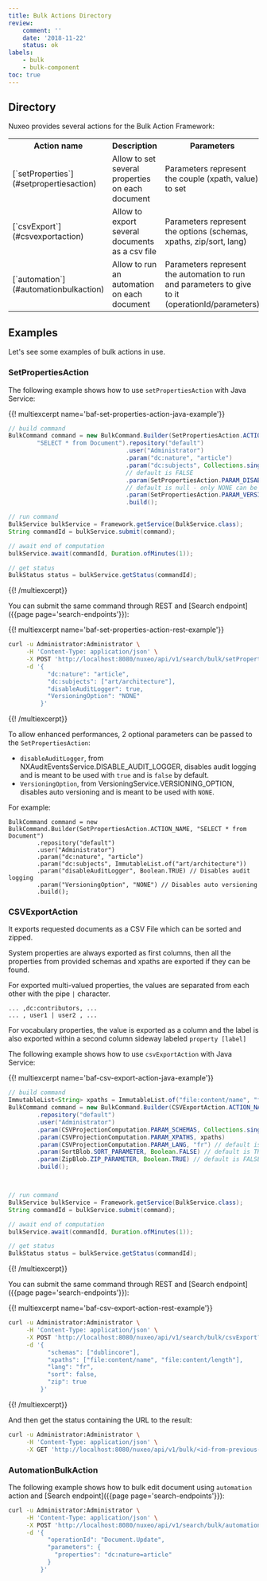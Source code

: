 ```yaml
---
title: Bulk Actions Directory
review:
    comment: ''
    date: '2018-11-22'
    status: ok
labels:
    - bulk
    - bulk-component
toc: true
---
```


## Directory

Nuxeo provides several actions for the Bulk Action Framework:

<div class="table-scroll">
  <table class="hover">
    <tbody>
      <tr>
        <th class="small-2">Action name</th>
        <th class="small-3">Description</th>
        <th class="small-5">Parameters</th>
        <th class="small-2">Java Class</th>
      </tr>
      <tr>
        <td>[`setProperties`](#setpropertiesaction)</td>
        <td>Allow to set several properties on each document</td>
        <td>Parameters represent the couple (xpath, value) to set</td>
        <td>[SetPropertiesAction](http://community.nuxeo.com/api/nuxeo/latest/javadoc/org/nuxeo/ecm/core/bulk/action/SetPropertiesAction.html)</td>
      </tr>
      <tr>
        <td>[`csvExport`](#csvexportaction)</td>
        <td>Allow to export several documents as a csv file</td>
        <td>Parameters represent the options (schemas, xpaths, zip/sort, lang)</td>
        <td>[CSVExportAction](http://community.nuxeo.com/api/nuxeo/latest/javadoc/org/nuxeo/ecm/platform/csv/export/action/CSVExportAction.html)</td>
      </tr>
      <tr>
        <td>[`automation`](#automationbulkaction)</td>
        <td>Allow to run an automation on each document</td>
        <td>Parameters represent the automation to run and parameters to give to it (operationId/parameters)</td>
        <td>[AutomationBulkAction](http://community.nuxeo.com/api/nuxeo/latest/javadoc/org/nuxeo/ecm/automation/core/operations/services/bulk/AutomationBulkAction.html)</td>
      </tr>
    </tbody>
  </table>
</div>

## Examples

Let's see some examples of bulk actions in use.

### SetPropertiesAction

The following example shows how to use `setPropertiesAction` with Java Service:

{{! multiexcerpt name='baf-set-properties-action-java-example'}}
```java
// build command
BulkCommand command = new BulkCommand.Builder(SetPropertiesAction.ACTION_NAME,
        "SELECT * from Document").repository("default")
                                 .user("Administrator")
                                 .param("dc:nature", "article")
                                 .param("dc:subjects", Collections.singletonList("art/architecture"))
                                 // default is FALSE
                                 .param(SetPropertiesAction.PARAM_DISABLE_AUDIT, Boolean.TRUE)
                                 // default is null - only NONE can be set
                                 .param(SetPropertiesAction.PARAM_VERSIONING_OPTION, "NONE")
                                 .build();

// run command
BulkService bulkService = Framework.getService(BulkService.class);
String commandId = bulkService.submit(command);

// await end of computation
bulkService.await(commandId, Duration.ofMinutes(1));

// get status
BulkStatus status = bulkService.getStatus(commandId);
```
{{! /multiexcerpt}}

You can submit the same command through REST and [Search endpoint]({{page page='search-endpoints'}}):

{{! multiexcerpt name='baf-set-properties-action-rest-example'}}
```bash
curl -u Administrator:Administrator \
     -H 'Content-Type: application/json' \
     -X POST 'http://localhost:8080/nuxeo/api/v1/search/bulk/setProperties?query=SELECT * FROM Document' \
     -d '{
           "dc:nature": "article",
           "dc:subjects": ["art/architecture"],
           "disableAuditLogger": true,
           "VersioningOption": "NONE"
         }'
```
{{! /multiexcerpt}}

To allow enhanced performances, 2 optional parameters can be passed to the `SetPropertiesAction`:

- `disableAuditLogger`, from NXAuditEventsService.DISABLE_AUDIT_LOGGER, disables audit logging and is meant to be used with `true` and is `false` by default.
- `VersioningOption`, from VersioningService.VERSIONING_OPTION, disables auto versioning and is meant to be used with `NONE`.

For example:
```
BulkCommand command = new BulkCommand.Builder(SetPropertiesAction.ACTION_NAME, "SELECT * from Document")
        .repository("default")
        .user("Administrator")
        .param("dc:nature", "article")
        .param("dc:subjects", ImmutableList.of("art/architecture"))
        .param("disableAuditLogger", Boolean.TRUE) // Disables audit logging
        .param("VersioningOption", "NONE") // Disables auto versioning
        .build();
```

### CSVExportAction

It exports requested documents as a CSV File which can be sorted and zipped.

System properties are always exported as first columns, then all the properties from provided schemas and xpaths are exported if they can be found.

For exported multi-valued properties, the values are separated from each other with the pipe `|` character.

```
... ,dc:contributors, ...
... , user1 | user2 , ...  
```

For vocabulary properties, the value is exported as a column and the label is also exported within a second column sideway labeled `property [label]`

The following example shows how to use `csvExportAction` with Java Service:

{{! multiexcerpt name='baf-csv-export-action-java-example'}}
```java
// build command
ImmutableList<String> xpaths = ImmutableList.of("file:content/name", "file:content/length");
BulkCommand command = new BulkCommand.Builder(CSVExportAction.ACTION_NAME, "SELECT * from Document")
        .repository("default")
        .user("Administrator")
        .param(CSVProjectionComputation.PARAM_SCHEMAS, Collections.singletonList("dublincore"))
        .param(CSVProjectionComputation.PARAM_XPATHS, xpaths)
        .param(CSVProjectionComputation.PARAM_LANG, "fr") // default is context Locale
        .param(SortBlob.SORT_PARAMETER, Boolean.FALSE) // default is TRUE
        .param(ZipBlob.ZIP_PARAMETER, Boolean.TRUE) // default is FALSE
        .build();



// run command
BulkService bulkService = Framework.getService(BulkService.class);
String commandId = bulkService.submit(command);

// await end of computation
bulkService.await(commandId, Duration.ofMinutes(1));

// get status
BulkStatus status = bulkService.getStatus(commandId);
```
{{! /multiexcerpt}}

You can submit the same command through REST and [Search endpoint]({{page page='search-endpoints'}}):

{{! multiexcerpt name='baf-csv-export-action-rest-example'}}
```bash
curl -u Administrator:Administrator \
     -H 'Content-Type: application/json' \
     -X POST 'http://localhost:8080/nuxeo/api/v1/search/bulk/csvExport?query=SELECT * FROM Document' \
     -d '{
           "schemas": ["dublincore"],
           "xpaths": ["file:content/name", "file:content/length"],
           "lang": "fr",
           "sort": false,
           "zip": true
         }'
```
{{! /multiexcerpt}}

And then get the status containing the URL to the result:

```bash
curl -u Administrator:Administrator \
     -H 'Content-Type: application/json' \
     -X GET 'http://localhost:8080/nuxeo/api/v1/bulk/<id-from-previous-command>'
```

### AutomationBulkAction

The following example shows how to bulk edit document using `automation` action and [Search endpoint]({{page page='search-endpoints'}}):

```bash
curl -u Administrator:Administrator \
     -H 'Content-Type: application/json' \
     -X POST 'http://localhost:8080/nuxeo/api/v1/search/bulk/automation?query=SELECT * FROM Document' \
     -d '{
           "operationId": "Document.Update",
           "parameters": {
             "properties": "dc:nature=article"
           }
         }'
```
